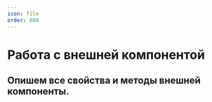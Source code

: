 ```yaml
---
icon: file
order: 800
---
```


# Работа с внешней компонентой

## Опишем все свойства и методы внешней компоненты.